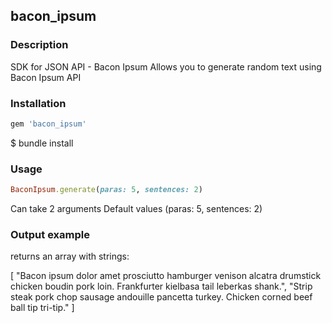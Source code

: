 ## bacon_ipsum

### Description

SDK for JSON API - Bacon Ipsum
Allows you to generate random text using Bacon Ipsum API

### Installation

```ruby
gem 'bacon_ipsum'
```

$ bundle install

### Usage

```ruby
BaconIpsum.generate(paras: 5, sentences: 2)
```
Can take 2 arguments
Default values (paras: 5, sentences: 2)

### Output example

returns an array with strings:

[
    "Bacon ipsum dolor amet prosciutto hamburger venison alcatra drumstick chicken boudin pork loin.  Frankfurter kielbasa tail leberkas shank.",
    "Strip steak pork chop sausage andouille pancetta turkey.  Chicken corned beef ball tip tri-tip."
]
